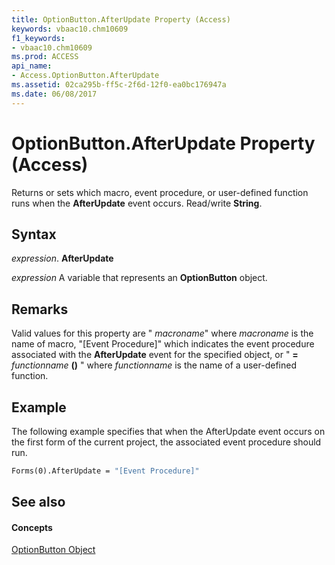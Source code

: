 ```yaml
---
title: OptionButton.AfterUpdate Property (Access)
keywords: vbaac10.chm10609
f1_keywords:
- vbaac10.chm10609
ms.prod: ACCESS
api_name:
- Access.OptionButton.AfterUpdate
ms.assetid: 02ca295b-ff5c-2f6d-12f0-ea0bc176947a
ms.date: 06/08/2017
---
```



# OptionButton.AfterUpdate Property (Access)

Returns or sets which macro, event procedure, or user-defined function runs when the  **AfterUpdate** event occurs. Read/write **String**.


## Syntax

 _expression_. **AfterUpdate**

 _expression_ A variable that represents an **OptionButton** object.


## Remarks

Valid values for this property are " _macroname_" where  _macroname_ is the name of macro, "[Event Procedure]" which indicates the event procedure associated with the **AfterUpdate** event for the specified object, or " **=** _functionname_ **()** " where _functionname_ is the name of a user-defined function.


## Example

The following example specifies that when the AfterUpdate event occurs on the first form of the current project, the associated event procedure should run.


```vb
Forms(0).AfterUpdate = "[Event Procedure]" 

```


## See also


#### Concepts


[OptionButton Object](optionbutton-object-access.md)

